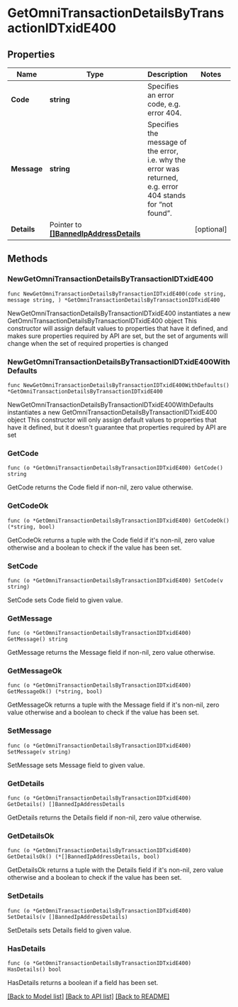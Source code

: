 # GetOmniTransactionDetailsByTransactionIDTxidE400

## Properties

Name | Type | Description | Notes
------------ | ------------- | ------------- | -------------
**Code** | **string** | Specifies an error code, e.g. error 404. | 
**Message** | **string** | Specifies the message of the error, i.e. why the error was returned, e.g. error 404 stands for “not found”. | 
**Details** | Pointer to [**[]BannedIpAddressDetails**](BannedIpAddressDetails.md) |  | [optional] 

## Methods

### NewGetOmniTransactionDetailsByTransactionIDTxidE400

`func NewGetOmniTransactionDetailsByTransactionIDTxidE400(code string, message string, ) *GetOmniTransactionDetailsByTransactionIDTxidE400`

NewGetOmniTransactionDetailsByTransactionIDTxidE400 instantiates a new GetOmniTransactionDetailsByTransactionIDTxidE400 object
This constructor will assign default values to properties that have it defined,
and makes sure properties required by API are set, but the set of arguments
will change when the set of required properties is changed

### NewGetOmniTransactionDetailsByTransactionIDTxidE400WithDefaults

`func NewGetOmniTransactionDetailsByTransactionIDTxidE400WithDefaults() *GetOmniTransactionDetailsByTransactionIDTxidE400`

NewGetOmniTransactionDetailsByTransactionIDTxidE400WithDefaults instantiates a new GetOmniTransactionDetailsByTransactionIDTxidE400 object
This constructor will only assign default values to properties that have it defined,
but it doesn't guarantee that properties required by API are set

### GetCode

`func (o *GetOmniTransactionDetailsByTransactionIDTxidE400) GetCode() string`

GetCode returns the Code field if non-nil, zero value otherwise.

### GetCodeOk

`func (o *GetOmniTransactionDetailsByTransactionIDTxidE400) GetCodeOk() (*string, bool)`

GetCodeOk returns a tuple with the Code field if it's non-nil, zero value otherwise
and a boolean to check if the value has been set.

### SetCode

`func (o *GetOmniTransactionDetailsByTransactionIDTxidE400) SetCode(v string)`

SetCode sets Code field to given value.


### GetMessage

`func (o *GetOmniTransactionDetailsByTransactionIDTxidE400) GetMessage() string`

GetMessage returns the Message field if non-nil, zero value otherwise.

### GetMessageOk

`func (o *GetOmniTransactionDetailsByTransactionIDTxidE400) GetMessageOk() (*string, bool)`

GetMessageOk returns a tuple with the Message field if it's non-nil, zero value otherwise
and a boolean to check if the value has been set.

### SetMessage

`func (o *GetOmniTransactionDetailsByTransactionIDTxidE400) SetMessage(v string)`

SetMessage sets Message field to given value.


### GetDetails

`func (o *GetOmniTransactionDetailsByTransactionIDTxidE400) GetDetails() []BannedIpAddressDetails`

GetDetails returns the Details field if non-nil, zero value otherwise.

### GetDetailsOk

`func (o *GetOmniTransactionDetailsByTransactionIDTxidE400) GetDetailsOk() (*[]BannedIpAddressDetails, bool)`

GetDetailsOk returns a tuple with the Details field if it's non-nil, zero value otherwise
and a boolean to check if the value has been set.

### SetDetails

`func (o *GetOmniTransactionDetailsByTransactionIDTxidE400) SetDetails(v []BannedIpAddressDetails)`

SetDetails sets Details field to given value.

### HasDetails

`func (o *GetOmniTransactionDetailsByTransactionIDTxidE400) HasDetails() bool`

HasDetails returns a boolean if a field has been set.


[[Back to Model list]](../README.md#documentation-for-models) [[Back to API list]](../README.md#documentation-for-api-endpoints) [[Back to README]](../README.md)


